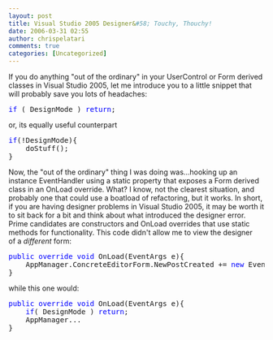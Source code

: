 ```yaml
---
layout: post
title: Visual Studio 2005 Designer&#58; Touchy, Thouchy!
date: 2006-03-31 02:55
author: chrispelatari
comments: true
categories: [Uncategorized]
---
```


<p>If you do anything "out of the ordinary" in your UserControl or Form derived
classes in Visual Studio 2005, let me introduce you to a little snippet that
will probably save you lots of headaches:</p><pre><span style="color:blue;">if</span> ( DesignMode ) <span style="color:blue;">return</span>;</pre>
<p>or, its equally useful counterpart</p><pre><span style="color:blue;">if</span>(!DesignMode){
	doStuff();
}</pre>
<p>Now, the "out of the ordinary" thing I was doing was...hooking up an instance
EventHandler using a static property that exposes a Form derived class in an
OnLoad override. What? I know, not the clearest situation, and probably one that
could use a boatload of refactoring, but it works. In short, if you are having
designer problems in Visual Studio 2005, it may be worth it to sit back for a
bit and think about what introduced the designer error. Prime candidates are
constructors and OnLoad overrides that use static methods for functionality.
This code didn't allow me to view the designer of a
<em>different </em>form:</p><pre><span style="color:blue;">public</span> <span style="color:blue;">override void</span> OnLoad(EventArgs e){
	AppManager.ConcreteEditorForm.NewPostCreated += <span style="color:blue;">new</span> EventHandler(HandleNewPost);
}</pre>
<p>while this one would:</p><pre><span style="color:blue;">public</span> <span style="color:blue;">override</span> <span style="color:blue;">void</span> OnLoad(EventArgs e){
	<span style="color:blue;">if</span>( DesignMode ) <span style="color:blue;">return</span>;
	AppManager...
}</pre>

